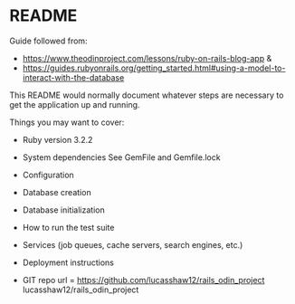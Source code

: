 # README

Guide followed from: 
- https://www.theodinproject.com/lessons/ruby-on-rails-blog-app 
&
- https://guides.rubyonrails.org/getting_started.html#using-a-model-to-interact-with-the-database

This README would normally document whatever steps are necessary to get the
application up and running.

Things you may want to cover:

* Ruby version
3.2.2

* System dependencies
See GemFile and Gemfile.lock

* Configuration


* Database creation


* Database initialization


* How to run the test suite


* Services (job queues, cache servers, search engines, etc.)


* Deployment instructions


* GIT repo
url = https://github.com/lucasshaw12/rails_odin_project
lucasshaw12/rails_odin_project

